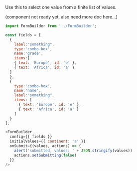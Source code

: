 Use this to select one value from a finite list of values.

(component not ready yet, also need more doc here...)

```js
import FormBuilder from '../FormBuilder';

const fields = [
  {
    label:"something",
    type:'combo-box',
    name:'grade',
    items:[
    { text: 'Europe', id: 'e' },
    { text: 'Africa', id: 'a' }
  ]
  },
  {
    type:'combo-box',
    name:'name',
    label:"something",
    items: [
      { text: 'Europe', id: 'e' },
      { text: 'Africa', id: 'a' }
    ]
  }
];

<FormBuilder
  config={{ fields }}
  initialValues={{ continent: 'a' }}
  onSubmit={(values, actions) => {
    alert('submitted, values: ' + JSON.stringify(values))
    actions.setSubmitting(false)
  }}
/>
```
